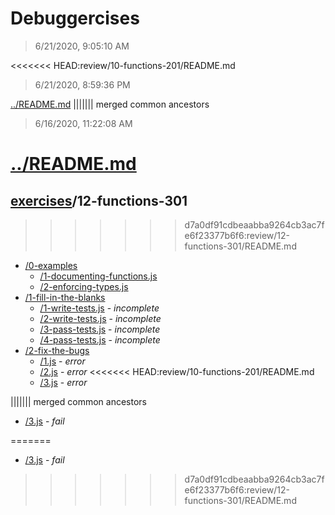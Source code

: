 # Debuggercises 

> 6/21/2020, 9:05:10 AM 

<<<<<<< HEAD:review/10-functions-201/README.md
> 6/21/2020, 8:59:36 PM 

[../README.md](../README.md)
||||||| merged common ancestors
> 6/16/2020, 11:22:08 AM 

[../README.md](../README.md)
=======
## [exercises](../README.md)/12-functions-301 
>>>>>>> d7a0df91cdbeaabba9264cb3ac7fe6f23377b6f6:review/12-functions-301/README.md

- [/0-examples](./0-examples/README.md)
  - [/1-documenting-functions.js](./0-examples/README.md#1-documenting-functionsjs)  
  - [/2-enforcing-types.js](./0-examples/README.md#2-enforcing-typesjs)  
- [/1-fill-in-the-blanks](./1-fill-in-the-blanks/README.md)
  - [/1-write-tests.js](./1-fill-in-the-blanks/README.md#1-write-testsjs) - _incomplete_ 
  - [/2-write-tests.js](./1-fill-in-the-blanks/README.md#2-write-testsjs) - _incomplete_ 
  - [/3-pass-tests.js](./1-fill-in-the-blanks/README.md#3-pass-testsjs) - _incomplete_ 
  - [/4-pass-tests.js](./1-fill-in-the-blanks/README.md#4-pass-testsjs) - _incomplete_ 
- [/2-fix-the-bugs](./2-fix-the-bugs/README.md)
  - [/1.js](./2-fix-the-bugs/README.md#1js) - _error_ 
  - [/2.js](./2-fix-the-bugs/README.md#2js) - _error_ 
<<<<<<< HEAD:review/10-functions-201/README.md
  - [/3.js](./2-fix-the-bugs/README.md#3js) - _error_ 

||||||| merged common ancestors
  - [/3.js](./2-fix-the-bugs/README.md#3js) - _fail_ 

=======
  - [/3.js](./2-fix-the-bugs/README.md#3js) - _fail_ 
>>>>>>> d7a0df91cdbeaabba9264cb3ac7fe6f23377b6f6:review/12-functions-301/README.md
